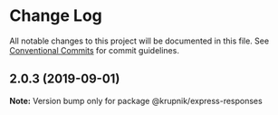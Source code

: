 # Change Log

All notable changes to this project will be documented in this file.
See [Conventional Commits](https://conventionalcommits.org) for commit guidelines.

## 2.0.3 (2019-09-01)

**Note:** Version bump only for package @krupnik/express-responses
